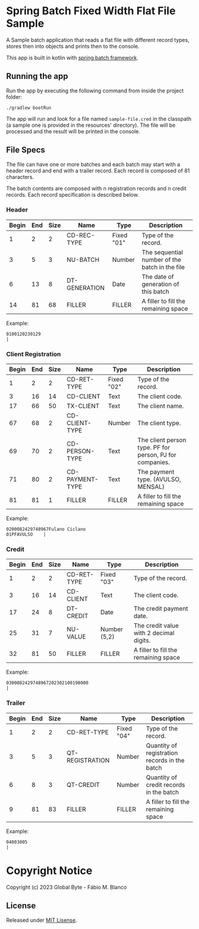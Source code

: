# Spring Batch Fixed Width Flat File Sample

A Sample batch application that reads a flat file with different record types, stores then 
into objects and prints then to the console.

This app is built in kotlin with [spring batch framework](https://spring.io/projects/spring-batch).

## Running the app

Run the app by executing the following command from inside the project folder:

```shell
./gradlew bootRun
```

The app will run and look for a file named `sample-file.cred` in the classpath (a sample 
one is provided in the resources' directory).
The file will be processed and the result will be printed in the console.

## File Specs

The file can have one or more batches and each batch may start with a header record
and end with a trailer record. Each record is composed of 81 characters.

The batch contents are composed with n registration records and n credit records.
Each record specification is described below.

### Header

| Begin | End | Size | Name          | Type       | Description                                    |
|-------|-----|------|---------------|------------|------------------------------------------------|
| 1     | 2   | 2    | CD-REC-TYPE   | Fixed "01" | Type of the record.                            |
| 3     | 5   | 3    | NU-BATCH      | Number     | The sequential number of the batch in the file |
| 6     | 13  | 8    | DT-GENERATION | Date       | The date of generation of this batch           |
| 14    | 81  | 68   | FILLER        | FILLER     | A filler to fill the remaining space           |

Example:

```
0100120230129                                                                   |
```

### Client Registration

| Begin | End | Size | Name            | Type       | Description                                              |
|-------|-----|------|-----------------|------------|----------------------------------------------------------|
| 1     | 2   | 2    | CD-RET-TYPE     | Fixed "02" | Type of the record.                                      |
| 3     | 16  | 14   | CD-CLIENT       | Text       | The client code.                                         |
| 17    | 66  | 50   | TX-CLIENT       | Text       | The client name.                                         |
| 67    | 68  | 2    | CD-CLIENT-TYPE  | Number     | The client type.                                         |
| 69    | 70  | 2    | CD-PERSON-TYPE  | Text       | The client person type. PF for person, PJ for companies. |
| 71    | 80  | 2    | CD-PAYMENT-TYPE | Text       | The payment type. (AVULSO, MENSAL)                       |
| 81    | 81  | 1    | FILLER          | FILLER     | A filler to fill the remaining space                     |

Example: 

```
0200082429748967Fulano Ciclano                                    01PFAVULSO    |
```

### Credit

| Begin | End | Size | Name            | Type         | Description                               |
|-------|-----|------|-----------------|--------------|-------------------------------------------|
| 1     | 2   | 2    | CD-RET-TYPE     | Fixed "03"   | Type of the record.                       |
| 3     | 16  | 14   | CD-CLIENT       | Text         | The client code.                          |
| 17    | 24  | 8    | DT-CREDIT       | Date         | The credit payment date.                  |
| 25    | 31  | 7    | NU-VALUE        | Number (5,2) | The credit value with 2 decimal digits.   |
| 32    | 81  | 50   | FILLER          | FILLER       | A filler to fill the remaining space      |

Example:

```
0300082429748967202302100198000                                                 |
```

### Trailer

| Begin | End | Size | Name            | Type       | Description                                   |
|-------|-----|------|-----------------|------------|-----------------------------------------------|
| 1     | 2   | 2    | CD-RET-TYPE     | Fixed "04" | Type of the record.                           |
| 3     | 5   | 3    | QT-REGISTRATION | Number     | Quantity of registration records in the batch |
| 6     | 8   | 3    | QT-CREDIT       | Number     | Quantity of credit records in the batch       |
| 9     | 81  | 83   | FILLER          | FILLER     | A filler to fill the remaining space          |

Example:

```
04003005                                                                        |
```

# Copyright Notice

Copyright (c) 2023 Global Byte - Fábio M. Blanco

## License

Released under [MIT Lisense](https://github.com/fabio-blanco/spring-batch-fixed-width-flat-file-sample/blob/main/LICENSE).

